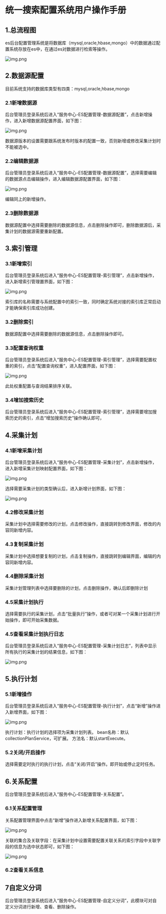 # 统一搜索配置系统用户操作手册


## 1.总流程图
es后台配置管理系统是将数据库（mysql,oracle,hbase,mongo）中的数据通过配置系统存放在es中，在通过es对数据进行检索等操作。

![img.png](img/03-1.png)


## 2.数据源配置
目前系统支持的数据库类型有四类：mysql,oracle,hbase,mongo

### 2.1新增数据源
后台管理员登录系统后进入“服务中心-ES配置管理-数据源配置”，点击新增操作，进入新增数据源配置界面，如下图：

![img.png](img/03-2.png)

数据源版本的设置需要跟系统发布时版本的配置一致，否则新增或修改采集计划时不能被选中。

### 2.2编辑数据源
后台管理员登录系统后进入“服务中心-ES配置管理-数据源配置”，选择需要编辑的数据源点击编辑操作，进入编辑数据源配置界面，如下图：

![img.png](img/03-3.png)

编辑同上的新增操作。

### 2.3删除数据源

数据源配置中选择需要删除的数据源信息，点击删除操作即可，删除数据源后，采集计划的数据源需要重新配置。


## 3.索引管理

### 3.1新增索引
后台管理员登录系统后进入“服务中心-ES配置管理-索引管理”，点击新增操作，进入新增索引管理置界面，如下图：

![img.png](img/03-4.png)

索引库的名称需要与系统配置中的索引一致，同时确定系统对接的索引库正常启动才能确保索引库成功创建。

### 3.2删除索引

数据源配置中选择需要删除的数据源信息，点击删除操作即可。

### 3.3配置查询权重

后台管理员登录系统后进入“服务中心-ES配置管理-索引管理”，选择需要配置权重的索引，点击“配置查询权重”，进入配置界面，如下图：

![img.png](img/03-5.png)

此处权重配置与查询结果排序关联。


### 3.4增加搜索历史

后台管理员登录系统后进入“服务中心-ES配置管理-索引管理”，选择需要增加搜索历史的索引，点击“增加搜索历史”操作确认即可，



## 4.采集计划

### 4.1新增采集计划

后台管理员登录系统后进入“服务中心-ES配置管理-采集计划”，点击新增操作，进入新增采集计划映射配置界面，如下图：

![img.png](img/03-6.png)

选择需要采集计划的类型确认后，进入新增计划界面，如下图：

![img.png](img/03-6.png)


### 4.2修改采集计划

采集计划中选择需要修改的计划，点击修改操作，直接跳转到修改界面，修改的内容同新增内容。

### 4.3复制采集计划

采集计划中选择想要复制的计划，点击复制操作，直接跳转到编辑界面，编辑的内容同新增内容。

### 4.4删除采集计划

采集计划管理列表中选择要删除的计划，点击删除操作，确认后即删除计划

### 4.5采集计划执行

选择需要执行的采集计划，点击“批量执行”操作，或者可对某一个采集计划进行开始操作，即可开始采集数据。

### 4.5查看采集计划执行日志

后台管理员登录系统后进入“服务中心-ES配置管理-采集计划日志”，列表中显示所有执行的采集计划的结果信息，如下图：

![img.png](img/03-8.png)

## 5.执行计划

### 5.1新增操作

后台管理员登录系统后进入“服务中心-ES配置管理-执行计划”，点击“新增”操作进入新增界面，如下图：

![img.png](img/03-9.png)

执行计划：执行计划的选择项为采集计划列表。
bean名称：默认collectionPlanService，可扩展。
方法名：默认startExecute。

### 5.2关闭/开启操作

选择需要定时执行的执行计划，点击“关闭/开启”操作。即开始或停止定时任务。


## 6.关系配置

后台管理员登录系统后进入“服务中心-ES配置管理-关系配置”。

### 6.1关系配置管理

关系配置管理界面中点击“新增”操作进入新增关系配置界面，如下图：

![img.png](img/03-10.png)

关联的集合及关联字段：在采集计划中设置需要配置关联关系的索引字段中关联字段的信息为选中状态即可，如下图：

![img.png](img/03-11.png)

### 6.2查看关系信息


##  7自定义分词

后台管理员登录系统后进入“服务中心-ES配置管理-自定义分词”，此模块可对自定义分词进行新增、查看、删除操作。
